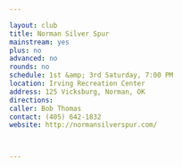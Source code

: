 ```yaml
---

layout: club
title: Norman Silver Spur
mainstream: yes
plus: no
advanced: no
rounds: no
schedule: 1st &amp; 3rd Saturday, 7:00 PM
location: Irving Recreation Center
address: 125 Vicksburg, Norman, OK
directions: 
caller: Bob Thomas
contact: (405) 642-1832
website: http://normansilverspur.com/



---
```


